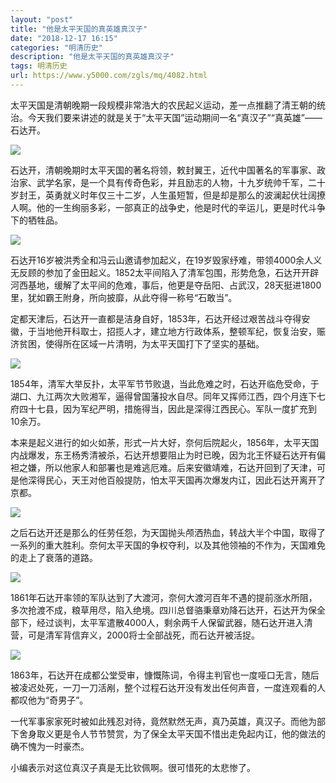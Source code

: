```yaml
---
layout: "post"
title: "他是太平天国的真英雄真汉子"
date: "2018-12-17 16:15"
categories: "明清历史"
description: "他是太平天国的真英雄真汉子"
tags: 明清历史
url: https://www.y5000.com/zgls/mq/4082.html
---
```






太平天国是清朝晚期一段规模非常浩大的农民起义运动，差一点推翻了清王朝的统治。今天我们要来讲述的就是关于“太平天国”运动期间一名“真汉子”“真英雄”——石达开。

![](https://img.y5000.com/uploads/allimg/161028/13393222Y-0.jpg)

石达开，清朝晚期时太平天国的著名将领，敕封翼王，近代中国著名的军事家、政治家、武学名家，是一个具有传奇色彩，并且励志的人物，十九岁统帅千军，二十岁封王，英勇就义时年仅三十二岁，人生虽短暂，但是却是那么的波澜起伏壮阔撩人啊。他的一生绚丽多彩，一部真正的战争史，他是时代的辛运儿，更是时代斗争下的牺牲品。

![](https://img.y5000.com/uploads/allimg/161028/133932Ac-1.jpg)

石达开16岁被洪秀全和冯云山邀请参加起义，在19岁毁家纾难，带领4000余人义无反顾的参加了金田起义。1852太平间陷入了清军包围，形势危急，石达开开辟河西基地，缓解了太平间的危难，事后，他更是夺岳阳、占武汉，28天挺进1800里，犹如霸王附身，所向披靡，从此夺得一称号“石敢当”。

定都天津后，石达开一直都是洁身自好，1853年，石达开经过艰苦战斗夺得安徽，于当地他开科取士，招揽人才，建立地方行政体系，整顿军纪，恢复治安，赈济贫困，使得所在区域一片清明，为太平天国打下了坚实的基础。

![](https://img.y5000.com/uploads/allimg/161028/1339322040-2.jpg)

1854年，清军大举反扑，太平军节节败退，当此危难之时，石达开临危受命，于湖口、九江两次大败湘军，逼得曾国藩投水自尽。同年又挥师江西，四个月连下七府四十七县，因为军纪严明，措施得当，因此是深得江西民心。军队一度扩充到10余万。

本来是起义进行的如火如荼，形式一片大好，奈何后院起火，1856年，太平天国内战爆发，东王杨秀清被杀，石达开想要阻止为时已晚，因为北王怀疑石达开有偏袒之嫌，所以他家人和部署也是难逃厄难。后来安徽靖难，石达开回到了天津，可是他深得民心，天王对他百般提防，怕太平天国再次爆发内讧，因此石达开离开了京都。

![](https://img.y5000.com/uploads/allimg/161028/1339324Z1-3.jpg)

之后石达开还是那么的任劳任怨，为天国抛头颅洒热血，转战大半个中国，取得了一系列的重大胜利。奈何太平天国的争权夺利，以及其他领袖的不作为，天国难免的走上了衰落的道路。

![](https://img.y5000.com/uploads/allimg/161028/1339323421-4.jpg)

1861年石达开率领的军队达到了大渡河，奈何大渡河百年不遇的提前涨水所阻，多次抢渡不成，粮草用尽，陷入绝境。四川总督骆秉章劝降石达开，石达开为保全部下，经过谈判，太平军遣散4000人，剩余两千人保留武器，随石达开进入清营，可是清军背信弃义，2000将士全部战死，而石达开被活捉。

![](https://img.y5000.com/uploads/allimg/161028/1339321O1-5.jpg)

1863年，石达开在成都公堂受审，慷慨陈词，令得主判官也一度哑口无言，随后被凌迟处死，一刀一刀活剐，整个过程石达开没有发出任何声音，一度连观看的人都叹他为“奇男子”。

一代军事家家死时被如此残忍对待，竟然默然无声，真乃英雄，真汉子。而他为部下舍身取义更是令人节节赞赏，为了保全太平天国不惜出走免起内讧，他的做法的确不愧为一时豪杰。

小编表示对这位真汉子真是无比钦佩啊。很可惜死的太悲惨了。
